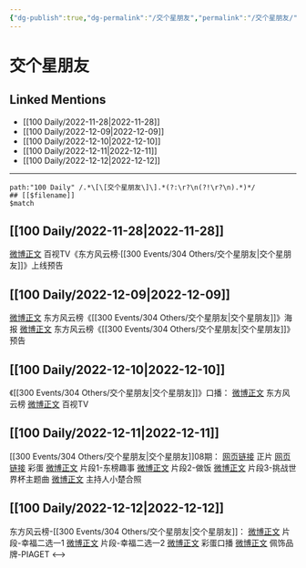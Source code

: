 ```yaml
---
{"dg-publish":true,"dg-permalink":"/交个星朋友","permalink":"/交个星朋友/"}
---
```


# 交个星朋友

## Linked Mentions
- [[100 Daily/2022-11-28\|2022-11-28]]
- [[100 Daily/2022-12-09\|2022-12-09]]
- [[100 Daily/2022-12-10\|2022-12-10]]
- [[100 Daily/2022-12-11\|2022-12-11]]
- [[100 Daily/2022-12-12\|2022-12-12]]


---

```expander
path:"100 Daily" /.*\[\[交个星朋友\]\].*(?:\r?\n(?!\r?\n).*)*/
## [[$filename]]
$match
```
## [[100 Daily/2022-11-28\|2022-11-28]]
[微博正文](https://m.weibo.cn/7516842376/4840730834769517) 百视TV《东方风云榜·[[300 Events/304 Others/交个星朋友\|交个星朋友]]》上线预告
## [[100 Daily/2022-12-09\|2022-12-09]]
[微博正文](http://weibo.com/7779932378/MiLbqb7gX) 东方风云榜《[[300 Events/304 Others/交个星朋友\|交个星朋友]]》海报
[微博正文](https://weibo.com/7779932378/MiLNXfo8L) 东方风云榜《[[300 Events/304 Others/交个星朋友\|交个星朋友]]》预告
## [[100 Daily/2022-12-10\|2022-12-10]]
《[[300 Events/304 Others/交个星朋友\|交个星朋友]]》口播：
[微博正文](http://weibo.com/7779932378/MiUO5DMfl) 东方风云榜
[微博正文](http://weibo.com/7516842376/MiUOHvpJ1) 百视TV
## [[100 Daily/2022-12-11\|2022-12-11]]
[[300 Events/304 Others/交个星朋友\|交个星朋友]]08期：
[网页链接](https://weibo.cn/sinaurl?u=https%3A%2F%2Fbp-share.bestv.com.cn%2Fbp-share%2FsharePage.html%3FtitleId%3D557532%26contentId%3D-1%26currentEpisode%3D0%26modelType%3D1%26curModel%3D0%26version%3D4.9.6%26platform%3Dios) 正片
[网页链接](https://weibo.cn/sinaurl?u=https%3A%2F%2Fbp-share.bestv.com.cn%2Fbp-share%2FsharePage.html%3FtitleId%3D557526%26contentId%3D-1%26currentEpisode%3D0%26modelType%3D1%26curModel%3D0%26version%3D4.9.6%26platform%3Dios) 彩蛋
[微博正文](https://m.weibo.cn/7779932378/4845461468874354) 片段1-东榜趣事
[微博正文](https://m.weibo.cn/7779932378/4845466501514041) 片段2-做饭
[微博正文](https://m.weibo.cn/7779932378/4845470281898377) 片段3-挑战世界杯主题曲
[微博正文](https://m.weibo.cn/5744289682/4845519630771552) 主持人小楚合照
## [[100 Daily/2022-12-12\|2022-12-12]]
东方风云榜-[[300 Events/304 Others/交个星朋友\|交个星朋友]]：
[微博正文](https://m.weibo.cn/7779932378/4845822610768154) 片段-幸福二选一1
[微博正文](https://m.weibo.cn/7779932378/4845830157373492) 片段-幸福二选一2
[微博正文](https://m.weibo.cn/7779932378/4845807508129213) 彩蛋口播
[微博正文](https://m.weibo.cn/2043491874/4845856450415393) 佩饰品牌-PIAGET
<-->